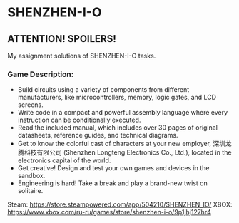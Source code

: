 # SHENZHEN-I-O

## ATTENTION! SPOILERS!

My assignment solutions of SHENZHEN-I-O tasks.

### Game Description:

* Build circuits using a variety of components from different manufacturers, like microcontrollers, memory, logic gates, and LCD screens.
* Write code in a compact and powerful assembly language where every instruction can be conditionally executed.
* Read the included manual, which includes over 30 pages of original datasheets, reference guides, and technical diagrams.
* Get to know the colorful cast of characters at your new employer, 深圳龙腾科技有限公司 (Shenzhen Longteng Electronics Co., Ltd.), located in the electronics capital of the world.
* Get creative! Design and test your own games and devices in the sandbox.
* Engineering is hard! Take a break and play a brand-new twist on solitaire.

Steam: https://store.steampowered.com/app/504210/SHENZHEN_IO/
XBOX: https://www.xbox.com/ru-ru/games/store/shenzhen-i-o/9p1jhj127hr4
